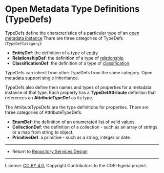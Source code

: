 <!-- SPDX-License-Identifier: CC-BY-4.0 -->
<!-- Copyright Contributors to the ODPi Egeria project. -->

# Open Metadata Type Definitions (TypeDefs)

TypeDefs define the characteristics of a particular type of an [open metadata instance](open-metadata-instances.md)
There are three categories of TypeDefs (`TypeDefCategory`):

* **EntityDef**: the definition of a type of [entity](open-metadata-instances.md)
* **RelationshipDef**: the definition of a type of [relationship](open-metadata-instances.md)
* **ClassificationDef**: the definition of a type of [classification](open-metadata-instances.md)

TypeDefs can inherit from other TypeDefs from the same category.  Open metadata support single inheritance.

TypeDefs also define then names and types of properties for a metadata instance of that type.
Each property has a **TypeDefAttribute** definition that references an **AttributeTypeDef**
as its type.

The AttributeTypeDefs are the type definitions for properties.
There are three categories of AttributeTypeDefs.

* **EnumDef**: the definition of an enumerated list of valid values.
* **CollectionDef**: the definition of a collection - such as an array of strings, or a map from string to object.
* **PrimitiveDef**: a primitive - such as a string, integer or date.


----
* Return to [Repository Services Design](.)

----
License: [CC BY 4.0](https://creativecommons.org/licenses/by/4.0/),
Copyright Contributors to the ODPi Egeria project.